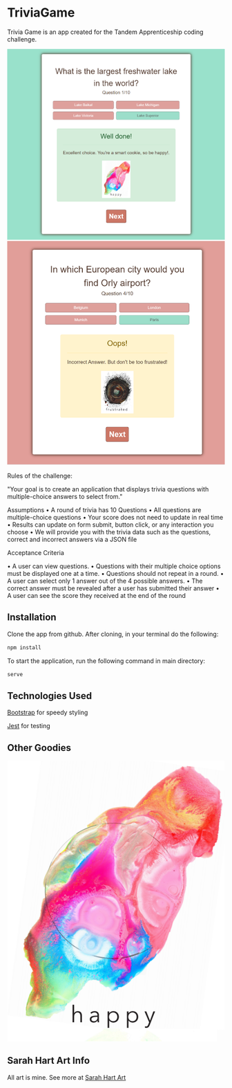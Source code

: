 # TriviaGame

Trivia Game is an app created for the Tandem Apprenticeship coding challenge. 

![](./images/CorrectAnswer.png)
![](./images/IncorrectAnswer.png)


Rules of the challenge: 

"Your goal is to create an application that displays trivia questions with multiple-choice answers to select
from."

Assumptions
• A round of trivia has 10 Questions
• All questions are multiple-choice questions
• Your score does not need to update in real time
• Results can update on form submit, button click, or any interaction you choose
• We will provide you with the trivia data such as the questions, correct and incorrect answers via a
JSON file

Acceptance Criteria

• A user can view questions.
• Questions with their multiple choice options must be displayed one at a time.
• Questions should not repeat in a round.
• A user can select only 1 answer out of the 4 possible answers.
• The correct answer must be revealed after a user has submitted their answer
• A user can see the score they received at the end of the round


## Installation

Clone the app from github.
After cloning, in your terminal do the following: 

```bash
npm install
```
To start the application, run the following command in main directory:

```bash
serve
```

## Technologies Used

[Bootstrap](https://getbootstrap.com/) for speedy styling

[Jest](https://jestjs.io/en/) for testing



## Other Goodies
![My Emotions Art](./images/happy.png)

## Sarah Hart Art Info

All art is mine. See more at [Sarah Hart Art](https://sarahhartlandolt.com/)